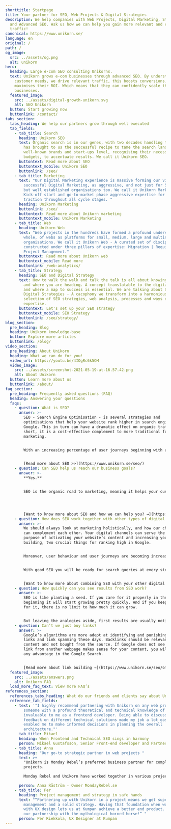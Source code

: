 ```yaml
---
shorttitle: Startpage
title: Your partner for SEO, Web Projects & Digital Strategies
description: We help companies with Web Projects, Digital Marketing, Strategies
  and Advanced SEO. Ask us how we can help you gain more relevant and converting
  traffic!
canonical: https://www.unikorn.se/
language: en
original: /
path: /
og_image:
  src: ../assets/og.png
  alt: unikorn
hero:
  heading: Large e-com SEO consulting Unikorns.
  text: Unikorn grows e-com businesses through advanced SEO. By understanding
    customer needs, we drive relevant traffic, this boosts conversions, and
    maximises their ROI. Which means that they can confidently scale their
    businesses.
  featured_image:
    src: ../assets/digital-growth-unikorn.svg
    alt: SEO Unikorn
  button: Start growing now
  buttonlink: /contact/
tabs_section:
  tabs_heading: We help our partners grow through well executed
  tab_fields:
    - tab_title: Search
      heading: Unikorn SEO
      text: Organic search is in our genes, with two decades handling the market, it
        has brought to us the successful recipe to tame the search landscape. At
        well-known brands and start-ups level, recognising their necessities and
        budgets, to accentuate results. We call it Unikorn SEO.
      buttontext: Read more about SEO
      buttontext_mobile: Unikorn SEO
      buttonlink: /seo/
    - tab_title: Marketing
      text: "Our Digital Marketing experience is massive forming our view of
        successful Digital Marketing, as aggressive, and not just for Start-ups,
        but well established organisations too. We call it Unikorn Marketing -
        Kick-off start and go-to-market phase aggressive expertise for full
        traction throughout all cycle stages. "
      heading: Unikorn Marketing
      buttonlink: /seo/
      buttontext: Read more about Unikorn marketing
      buttontext_mobile: Unikorn Marketing
    - tab_title: Web
      heading: Unikorn Web
      text: "Web projects in the hundreds have formed a profound understanding, as a
        whole, of webs as platforms for small, medium, large and multinational
        organisations. We call it Unikorn Web - A curated set of disciplines
        constructed under three pillars of expertise: Migration | Requirements |
        Project Management."
      buttontext: Read more about Unikorn web
      buttontext_mobile: Read more
      buttonlink: /web-analytics/
    - tab_title: Strategy
      heading: SEO and Digital Strategy
      text: How to walk the walk and talk the talk is all about knowing who you are
        and where you are heading. A concept translatable to the digital scene
        and where a map to success is essential. We are talking about SEO and
        Digital Strategies - A cacophony we transform into a harmonious
        selection of SEO strategies, web analysis, processes and ways of working
        expertise.
      buttontext: Let's set up your SEO strategy
      buttontext_mobile: SEO Strategy
      buttonlink: /seo/strategy/
blog_section:
  pre_heading: Blog
  heading: Unikorn knowledge-base
  button: Explore more articles
  buttonlink: /blog/
video_section:
  pre_heading: About Unikorn
  heading: What we can do for you!
  video_url: https://youtu.be/4IOgRc6k5QM
  video_image:
    src: ../assets/screenshot-2021-05-19-at-16.57.42.png
    alt: About Unikorn
  button: Learn more about us
  buttonlink: /about/
faq_section:
  pre_heading: Frequently asked questions (FAQ)
  heading: Answering your questions
  faqs:
    - question: What is SEO?
      answer: >-
        SEO - Search Engine Optimisation - is several strategies and
        optimisations that help your website rank higher in search engines like
        Google. This in turn can have a dramatic effect on organic traffic. In
        short, it is a cost-effective complement to more traditional forms of
        marketing.


        W﻿ith an increasing percentage of user journeys beginning with a query in a search engine, it is becoming integral for websites and companies to be visible on the results pages. 


        [Read more about SEO >>](https://www.unikorn.se/seo/)
    - question: Can SEO help us reach our business goals?
      answer: >-
        **Yes.** 


        SEO is the organic road to marketing, meaning it helps your customer find you. In this way, you don't have to rely on on large billboards or clever ads in social media feeds. I﻿t's not unusual for good SEO to drive around 60% of a website's traffic. In other words, it is one of the biggest digital marketing channels today. 




        [Want to know more about SEO and how we can help you? →](https://www.unikorn.se/seo/)
    - question: How does SEO work together with other types of digital marketing?
      answer: >-
        We should always look at marketing holistically, and how our channels
        can complement each other. Your digital channels can serve the double
        purpose of activating your website’s content and increasing your link
        building, two crucial things for ranking high in Google.


        Moreover, user behaviour and user journeys are becoming increasingly complex. They move between channels in unpredictable ways, both digital and analogue. Therefore it is important to have digital strategies that cater to these movements and that create seamless experiences.


        With good SEO you will be ready for search queries at every step of the user journey, no matter which channel your users came from, leading to higher conversion rates and more loyal users.


        [W﻿ant to know more about combining SEO with your other digital channels? →](https://www.unikorn.se/seo/omni-channel/)
    - question: How quickly can you see results from SEO work?
      answer: >-
        SEO is like planting a seed. If you care for it properly in the
        beginning it will start growing pretty quickly. And if you keep caring
        for it, there is no limit to how much it can grow.


        But leaving the analogies aside, first results are usually noticeable around two weeks after you begin implementing an SEO strategy.
    - question: Can’t we just buy links?
      answer: >-
        Google’s algorithms are more adept at identifying and punishing bought
        links and link spamming these days. Backlinks should be relevant to your
        content and not bought from the source. If Google does not see why the
        link from another webpage makes sense for your content, you will not get
        any advantage in the Google Search.


        [R﻿ead more about link building →](https://www.unikorn.se/seo/off-page/)
  featured_image:
    src: ../assets/answers.png
    alt: Unikorn FAQ
  load_more_faq_text: View more FAQ’s
references_section:
  references_tabs_heading: What do our friends and clients say about Unikorn
  reference_tab_fields:
    - text: '"I highly recommend partnering with Unikorn on any web project. Having
        someone with a profound theoretical and technical knowledge of SEO was
        invaluable to me as a frontend developer. Being able to discuss and get
        feedback on different technical solutions made my job a lot easier and
        enabled me to make informed decisions in planning the overall
        architecture."'
      tab_title: Mikael
      heading: When Frontend and Technical SEO sings in harmony
      person: Mikael Gustafsson, Senior Front-end developer and Partner @ Weahead AB
    - tab_title: Anna
      heading: "Our go-to strategic partner in web projects "
      text: >+
        "Unikorn is Monday Rebel’s preferred business partner for complex web
        projects. 

        Monday Rebel and Unikorn have worked together in various projects, where Unikorn has proven to be very comfortable with complex business models, while always keeping a laser focus on the end user."

      person: Anna Råström - Owner MondayRebel.se
    - tab_title: Per
      heading: Project management and strategy in safe hands
      text: "“Partnering up with Unikorn in a project means we get superb project
        management and a solid strategy. Having that foundation when working
        with UX design lets us at Kumpan achieve a better end product. Long live
        our partnership with the mythological horned horse!” "
      person: Per Riekkola, UX Designer at Kumpan
---
```

